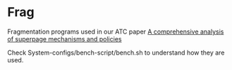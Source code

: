 # Frag

Fragmentation programs used in our ATC paper
[A comprehensive analysis of superpage mechanisms and policies](https://www.usenix.org/conference/atc20/presentation/zhu-weixi)

Check System-configs/bench-script/bench.sh to understand how they are used.
